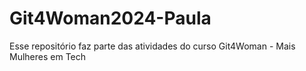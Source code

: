 # Git4Woman2024-Paula
Esse repositório faz parte das atividades do curso Git4Woman - Mais Mulheres em Tech
